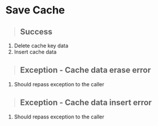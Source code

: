 # Save Cache

> ## Success
1. Delete cache key data
2. Insert cache data

> ## Exception - Cache data erase error
1. Should repass exception to the caller

> ## Exception - Cache data insert error
1. Should repass exception to the caller